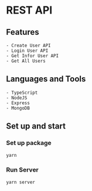 # REST API

## Features
    - Create User API
    - Login User API
    - Get Infor User API
    - Get All Users

## Languages and Tools
    - TypeScript
    - NodeJS
    - Express
    - MongoDB

## Set up and start
### Set up package
    yarn
### Run Server
    yarn server
    